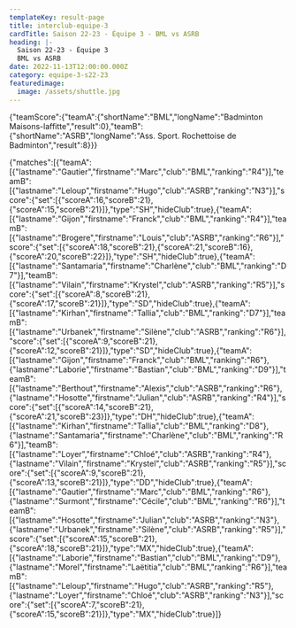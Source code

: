 ```yaml
---
templateKey: result-page
title: interclub-equipe-3
cardTitle: Saison 22-23 - Équipe 3 - BML vs ASRB
heading: |-
  Saison 22-23 - Équipe 3
  BML vs ASRB
date: 2022-11-13T12:00:00.000Z
category: equipe-3-s22-23
featuredimage:
  image: /assets/shuttle.jpg
---
```


<teamscoreboard>{"teamScore":{"teamA":{"shortName":"BML","longName":"Badminton Maisons-laffitte","result":0},"teamB":{"shortName":"ASRB","longName":"Ass. Sport. Rochettoise de Badminton","result":8}}}</teamscoreboard>

<scoreboard>{"matches":[{"teamA":[{"lastname":"Gautier","firstname":"Marc","club":"BML","ranking":"R4"}],"teamB":[{"lastname":"Leloup","firstname":"Hugo","club":"ASRB","ranking":"N3"}],"score":{"set":[{"scoreA":16,"scoreB":21},{"scoreA":15,"scoreB":21}]},"type":"SH","hideClub":true},{"teamA":[{"lastname":"Gijon","firstname":"Franck","club":"BML","ranking":"R4"}],"teamB":[{"lastname":"Brogere","firstname":"Louis","club":"ASRB","ranking":"R6"}],"score":{"set":[{"scoreA":18,"scoreB":21},{"scoreA":21,"scoreB":16},{"scoreA":20,"scoreB":22}]},"type":"SH","hideClub":true},{"teamA":[{"lastname":"Santamaria","firstname":"Charlène","club":"BML","ranking":"D7"}],"teamB":[{"lastname":"Vilain","firstname":"Krystel","club":"ASRB","ranking":"R5"}],"score":{"set":[{"scoreA":8,"scoreB":21},{"scoreA":17,"scoreB":21}]},"type":"SD","hideClub":true},{"teamA":[{"lastname":"Kirhan","firstname":"Tallia","club":"BML","ranking":"D7"}],"teamB":[{"lastname":"Urbanek","firstname":"Silène","club":"ASRB","ranking":"R6"}],"score":{"set":[{"scoreA":9,"scoreB":21},{"scoreA":12,"scoreB":21}]},"type":"SD","hideClub":true},{"teamA":[{"lastname":"Gijon","firstname":"Franck","club":"BML","ranking":"R6"},{"lastname":"Laborie","firstname":"Bastian","club":"BML","ranking":"D9"}],"teamB":[{"lastname":"Berthout","firstname":"Alexis","club":"ASRB","ranking":"R6"},{"lastname":"Hosotte","firstname":"Julian","club":"ASRB","ranking":"R4"}],"score":{"set":[{"scoreA":14,"scoreB":21},{"scoreA":21,"scoreB":23}]},"type":"DH","hideClub":true},{"teamA":[{"lastname":"Kirhan","firstname":"Tallia","club":"BML","ranking":"D8"},{"lastname":"Santamaria","firstname":"Charlène","club":"BML","ranking":"R6"}],"teamB":[{"lastname":"Loyer","firstname":"Chloé","club":"ASRB","ranking":"R4"},{"lastname":"Vilain","firstname":"Krystel","club":"ASRB","ranking":"R5"}],"score":{"set":[{"scoreA":9,"scoreB":21},{"scoreA":13,"scoreB":21}]},"type":"DD","hideClub":true},{"teamA":[{"lastname":"Gautier","firstname":"Marc","club":"BML","ranking":"R6"},{"lastname":"Surmont","firstname":"Cécile","club":"BML","ranking":"R6"}],"teamB":[{"lastname":"Hosotte","firstname":"Julian","club":"ASRB","ranking":"N3"},{"lastname":"Urbanek","firstname":"Silène","club":"ASRB","ranking":"R5"}],"score":{"set":[{"scoreA":15,"scoreB":21},{"scoreA":18,"scoreB":21}]},"type":"MX","hideClub":true},{"teamA":[{"lastname":"Laborie","firstname":"Bastian","club":"BML","ranking":"D9"},{"lastname":"Morel","firstname":"Laëtitia","club":"BML","ranking":"R6"}],"teamB":[{"lastname":"Leloup","firstname":"Hugo","club":"ASRB","ranking":"R5"},{"lastname":"Loyer","firstname":"Chloé","club":"ASRB","ranking":"N3"}],"score":{"set":[{"scoreA":7,"scoreB":21},{"scoreA":15,"scoreB":21}]},"type":"MX","hideClub":true}]}</scoreboard>